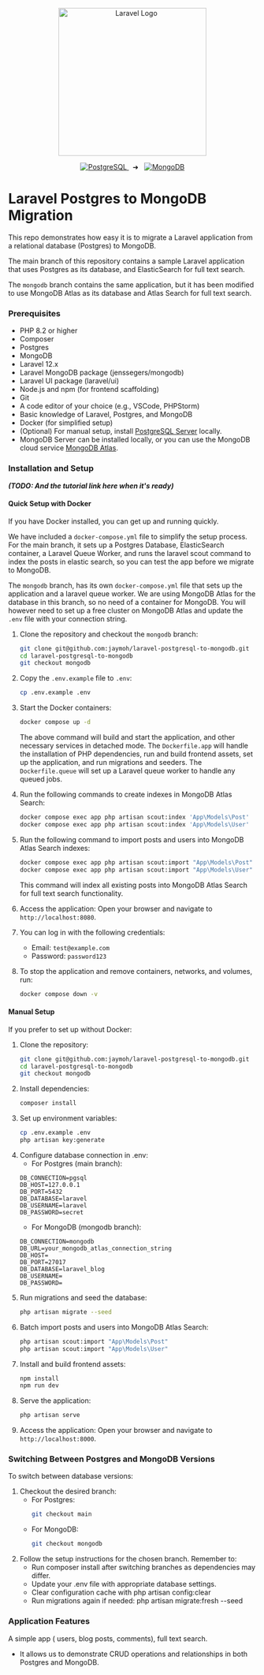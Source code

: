 <p align="center"><a href="https://laravel.com" target="_blank"><img src="https://raw.githubusercontent.com/laravel/art/master/logo-lockup/5%20SVG/2%20CMYK/1%20Full%20Color/laravel-logolockup-cmyk-red.svg" width="300" alt="Laravel Logo"></a></p>

<p align="center">
  <a href="https://www.postgresql.org">
  <img src="https://img.shields.io/badge/PostgreSQL-336791?style=for-the-badge&logo=postgresql&logoColor=white" alt="PostgreSQL">
</a>
 &nbsp;&nbsp;➜&nbsp;&nbsp;
  <a href="https://www.mongodb.com">
    <img src="https://img.shields.io/badge/MongoDB-4EA94B?style=for-the-badge&logo=mongodb&logoColor=white" alt="MongoDB">
  </a>
</p>

# Laravel Postgres to MongoDB Migration

This repo demonstrates how easy it is to migrate a Laravel application from a relational database (Postgres) to MongoDB.

The main branch of this repository contains a sample Laravel application that uses Postgres as its database, and ElasticSearch for full text search.

The `mongodb` branch contains the same application, but it has been modified to use MongoDB Atlas as its database and Atlas Search for full text search.

### Prerequisites

- PHP 8.2 or higher
- Composer
- Postgres
- MongoDB
- Laravel 12.x
- Laravel MongoDB package (jenssegers/mongodb)
- Laravel UI package (laravel/ui)
- Node.js and npm (for frontend scaffolding)
- Git
- A code editor of your choice (e.g., VSCode, PHPStorm)
- Basic knowledge of Laravel, Postgres, and MongoDB
- Docker (for simplified setup)
- (Optional) For manual setup, install [PostgreSQL Server](https://www.postgresql.org/download/) locally.
- MongoDB Server can be installed locally, or you can use the MongoDB cloud service [MongoDB Atlas](https://www.mongodb.com/atlas).

### Installation and Setup

**_(TODO: And the tutorial link here when it's ready)_**

#### Quick Setup with Docker

If you have Docker installed, you can get up and running quickly.

We have included a `docker-compose.yml` file to simplify the setup process. For the main branch, it sets up a Postgres
Database, ElasticSearch container, a Laravel Queue Worker, and runs the laravel scout command to index the posts in elastic search, so you can test the app before we migrate to MongoDB.

The `mongodb` branch, has its own `docker-compose.yml` file that sets up the application and a laravel queue worker. We are using MongoDB Atlas for the database in this branch, so no need of a container for MongoDB. 
You will however need to set up a free cluster on MongoDB Atlas and update the `.env` file with your connection string.

1. Clone the repository and checkout the `mongodb` branch:
   ```bash
   git clone git@github.com:jaymoh/laravel-postgresql-to-mongodb.git
   cd laravel-postgresql-to-mongodb
   git checkout mongodb
    ```
2. Copy the `.env.example` file to `.env`:
   ```bash
   cp .env.example .env
   ```
3. Start the Docker containers:
   ```bash
   docker compose up -d
   ```
   The above command will build and start the application, and other necessary services in detached mode. 
   The `Dockerfile.app` will handle the installation of PHP dependencies, run and build frontend assets, set up the application, and run migrations and seeders.
   The `Dockerfile.queue` will set up a Laravel queue worker to handle any queued jobs.

4. Run the following commands to create indexes in MongoDB Atlas Search:
   ```bash
   docker compose exec app php artisan scout:index 'App\Models\Post'
   docker compose exec app php artisan scout:index 'App\Models\User'
   ```
   
5. Run the following command to import posts and users into MongoDB Atlas Search indexes:
   ```bash
   docker compose exec app php artisan scout:import "App\Models\Post"
   docker compose exec app php artisan scout:import "App\Models\User"
   ```
   This command will index all existing posts into MongoDB Atlas Search for full text search functionality. 

6. Access the application:
   Open your browser and navigate to `http://localhost:8080`.

7. You can log in with the following credentials:
   - Email: `test@example.com`
   - Password: `password123`

8. To stop the application and remove containers, networks, and volumes, run:
   ```bash
   docker compose down -v
   ```

#### Manual Setup

If you prefer to set up without Docker:

1. Clone the repository:
   ```bash
   git clone git@github.com:jaymoh/laravel-postgresql-to-mongodb.git
   cd laravel-postgresql-to-mongodb
   git checkout mongodb
    ```
2. Install dependencies:
   ```bash
   composer install
   ```
3. Set up environment variables:
    ```bash
   cp .env.example .env
   php artisan key:generate
    ```
4. Configure database connection in .env:
    - For Postgres (main branch):
   ```env
   DB_CONNECTION=pgsql
   DB_HOST=127.0.0.1
   DB_PORT=5432
   DB_DATABASE=laravel
   DB_USERNAME=laravel
   DB_PASSWORD=secret
    ```
    - For MongoDB (mongodb branch):
    ```env
    DB_CONNECTION=mongodb
    DB_URL=your_mongodb_atlas_connection_string
    DB_HOST=
    DB_PORT=27017
    DB_DATABASE=laravel_blog
    DB_USERNAME=
    DB_PASSWORD=
    ```
5. Run migrations and seed the database:
   ```bash
   php artisan migrate --seed
   ```
6. Batch import posts and users into MongoDB Atlas Search:
   ```bash
   php artisan scout:import "App\Models\Post"
   php artisan scout:import "App\Models\User"
   ```
7. Install and build frontend assets:
   ```bash
   npm install
   npm run dev
   ```
8. Serve the application:
    ```bash
    php artisan serve
     ```
9. Access the application:
    Open your browser and navigate to `http://localhost:8000`.

### Switching Between Postgres and MongoDB Versions

To switch between database versions:

1. Checkout the desired branch:
   - For Postgres:
     ```bash
     git checkout main
     ```
   - For MongoDB:
     ```bash
     git checkout mongodb
     ```
2. Follow the setup instructions for the chosen branch. Remember to:
    - Run composer install after switching branches as dependencies may differ.
    - Update your .env file with appropriate database settings.
    - Clear configuration cache with php artisan config:clear
    - Run migrations again if needed: php artisan migrate:fresh --seed

### Application Features
A simple app ( users, blog posts, comments), full text search.
- It allows us to demonstrate CRUD operations and relationships in both Postgres and MongoDB.
